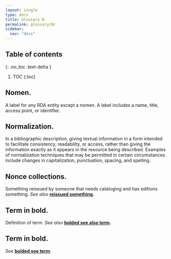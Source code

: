 ```yaml
---
layout: single
type: docs
title: Glossary N
permalink: glossary/N/
sidebar:
  nav: "docs"
---
```


## Table of contents
{: .no_toc .text-delta }

1. TOC
{:toc}

## **Nomen.**
A label for any RDA entity except a nomen. A label includes a name, title, access point, or identifier.

## **Normalization.** 
In a bibliographic description, giving textual information in a form intended to facilitate consistency, readability, or access, rather than giving the information exactly as it appears in the resource being described. Examples of normalization techniques that may be permitted in certain circumstances include changes in capitalization, punctuation, spacing, and spelling.

## **Nonce collections.** 
Something reissued by someone that needs cataloging and has editions something. *See also* **[reissued something](/DCRMR/glossary/R/#Reissued-something).**

## **Term in bold.** 
Definition of term. *See also* **[bolded see also term](/DCRMR/glossary/Letter/#bolded-see-also-term).**

## **Term in bold.**
*See* **[bolded see term](/DCRMR/glossary/Letter/#bolded-see-also-term).**
